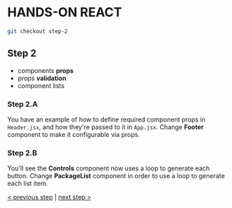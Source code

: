 # HANDS-ON REACT

```sh
git checkout step-2
```

## Step 2

- components **props**
- props **validation**
- component lists

### Step 2.A

You have an example of how to define required component props in `Header.jsx`,
and how they're passed to it in `App.jsx`.
Change **Footer** component to make it configurable via props.

### Step 2.B

You'll see the **Controls** component now uses a loop to generate each button.
Change **PackageList** component in order to use a loop to generate each list item.

[< previous step](https://github.com/plouc/hands-on-react/tree/step-1) | [next step >](https://github.com/plouc/hands-on-react/tree/step-3)
